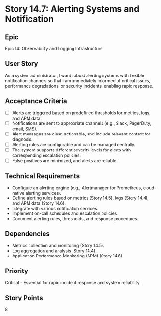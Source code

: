 # Story 14.7: Alerting Systems and Notification

## Epic

Epic 14: Observability and Logging Infrastructure

## User Story

As a system administrator, I want robust alerting systems with flexible notification channels so that I am immediately informed of critical issues, performance degradations, or security incidents, enabling rapid response.

## Acceptance Criteria

- [ ] Alerts are triggered based on predefined thresholds for metrics, logs, and APM data.
- [ ] Notifications are sent to appropriate channels (e.g., Slack, PagerDuty, email, SMS).
- [ ] Alert messages are clear, actionable, and include relevant context for diagnosis.
- [ ] Alerting rules are configurable and can be managed centrally.
- [ ] The system supports different severity levels for alerts with corresponding escalation policies.
- [ ] False positives are minimized, and alerts are reliable.

## Technical Requirements

- Configure an alerting engine (e.g., Alertmanager for Prometheus, cloud-native alerting services).
- Define alerting rules based on metrics (Story 14.5), logs (Story 14.4), and APM data (Story 14.6).
- Integrate with various notification services.
- Implement on-call schedules and escalation policies.
- Document alerting rules, thresholds, and response procedures.

## Dependencies

- Metrics collection and monitoring (Story 14.5).
- Log aggregation and analysis (Story 14.4).
- Application Performance Monitoring (APM) (Story 14.6).

## Priority

Critical - Essential for rapid incident response and system reliability.

## Story Points

8

